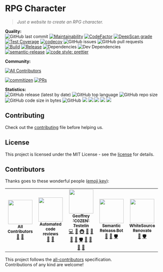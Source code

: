 # RPG Character

> _Just a website to create an RPG character._

**Quality:**  
![GitHub last commit](https://img.shields.io/github/last-commit/sonia-corporation/rpg-character?style=flat-square)
[![Maintainability](https://api.codeclimate.com/v1/badges/cb424a8e5fc5fe80b750/maintainability?style=flat-square)](https://codeclimate.com/github/Sonia-corporation/rpg-character/maintainability)
[![CodeFactor](https://www.codefactor.io/repository/github/sonia-corporation/rpg-character/badge)](https://www.codefactor.io/repository/github/sonia-corporation/rpg-character)
[![DeepScan grade](https://deepscan.io/api/teams/10568/projects/19009/branches/480513/badge/grade.svg)](https://deepscan.io/dashboard#view=project&tid=10568&pid=19009&bid=480513)
[![Test Coverage](https://api.codeclimate.com/v1/badges/cb424a8e5fc5fe80b750/test_coverage?style=flat-square)](https://codeclimate.com/github/Sonia-corporation/rpg-character/test_coverage)
[![codecov](https://codecov.io/gh/Sonia-corporation/rpg-character/branch/develop/graph/badge.svg?token=S4MUQF1TIY)](https://codecov.io/gh/Sonia-corporation/rpg-character)
![GitHub issues](https://img.shields.io/github/issues-raw/sonia-corporation/rpg-character?style=flat-square)
![GitHub pull requests](https://img.shields.io/github/issues-pr-raw/sonia-corporation/rpg-character?style=flat-square)
[![Build](https://github.com/Sonia-corporation/rpg-character/actions/workflows/build.yml/badge.svg?branch=develop&style=flat-square)](https://github.com/Sonia-corporation/rpg-character/actions/workflows/build.yml)
[![Release](https://github.com/Sonia-corporation/rpg-character/actions/workflows/release.yml/badge.svg?branch=master&style=flat-square)](https://github.com/Sonia-corporation/rpg-character/actions/workflows/release.yml)
![Dependencies](https://img.shields.io/david/sonia-corporation/rpg-character?style=flat-square)
![Dev Dependencies](https://img.shields.io/david/dev/sonia-corporation/rpg-character?style=flat-square)
[![semantic-release](https://img.shields.io/badge/%20%20%F0%9F%93%A6%F0%9F%9A%80-semantic--release-e10079.svg?style=flat-square)](https://github.com/semantic-release/semantic-release)
[![code style: prettier](https://img.shields.io/badge/code_style-prettier-ff69b4.svg?style=flat-square)](https://github.com/prettier/prettier)

**Community:**

<!-- ALL-CONTRIBUTORS-BADGE:START - Do not remove or modify this section -->

[![All Contributors](https://img.shields.io/badge/all_contributors-5-orange.svg?style=flat-square)](#contributors-)

<!-- ALL-CONTRIBUTORS-BADGE:END -->

[![commitizen](https://img.shields.io/badge/commitizen-friendly-brightgreen.svg?style=flat-square)](http://commitizen.github.io/cz-cli/)
[![PRs](https://img.shields.io/badge/PRs-welcome-brightgreen.svg?style=flat-square)]()

**Statistics:**  
![GitHub release (latest by date)](https://img.shields.io/github/v/release/sonia-corporation/rpg-character?style=flat-square)
![GitHub top language](https://img.shields.io/github/languages/top/sonia-corporation/rpg-character?style=flat-square)
![GitHub repo size](https://img.shields.io/github/repo-size/sonia-corporation/rpg-character?style=flat-square)
![GitHub code size in bytes](https://img.shields.io/github/languages/code-size/sonia-corporation/rpg-character?style=flat-square)
![GitHub](https://img.shields.io/github/license/sonia-corporation/rpg-character?style=flat-square)
[![](https://tokei.rs/b1/github/sonia-corporation/rpg-character?category=files&style=flat-square)](https://github.com/sonia-corporation/rpg-character)
[![](https://tokei.rs/b1/github/sonia-corporation/rpg-character?category=lines&style=flat-square)](https://github.com/sonia-corporation/rpg-character)
[![](https://tokei.rs/b1/github/sonia-corporation/rpg-character?category=code&style=flat-square)](https://github.com/sonia-corporation/rpg-character)
[![](https://tokei.rs/b1/github/sonia-corporation/rpg-character?category=comments&style=flat-square)](https://github.com/sonia-corporation/rpg-character)
[![](https://tokei.rs/b1/github/sonia-corporation/rpg-character?category=blanks&style=flat-square)](https://github.com/sonia-corporation/rpg-character)

## Contributing

Check out the [contributing](CONTRIBUTING.md) file before helping us.

## License

This project is licensed under the MIT License - see the [license](LICENSE) for details.

## Contributors

Thanks goes to these wonderful people ([emoji key](https://github.com/kentcdodds/all-contributors#emoji-key)):

<!-- ALL-CONTRIBUTORS-LIST:START - Do not remove or modify this section -->
<!-- prettier-ignore-start -->
<!-- markdownlint-disable -->
<table>
  <tr>
    <td align="center"><a href="https://allcontributors.org"><img src="https://avatars1.githubusercontent.com/u/46410174?v=4?s=80" width="80px;" alt=""/><br /><sub><b>All Contributors</b></sub></a><br /><a href="https://github.com/Sonia-corporation/rpg-character/commits?author=all-contributors" title="Documentation">📖</a> <a href="#tool-all-contributors" title="Tools">🔧</a></td>
    <td align="center"><a href="https://www.codefactor.io"><img src="https://avatars0.githubusercontent.com/u/13309880?v=4?s=80" width="80px;" alt=""/><br /><sub><b>Automated code reviews</b></sub></a><br /><a href="https://github.com/Sonia-corporation/rpg-character/pulls?q=is%3Apr+reviewed-by%3Acode-factor" title="Reviewed Pull Requests">👀</a> <a href="https://github.com/Sonia-corporation/rpg-character/issues?q=author%3Acode-factor" title="Bug reports">🐛</a></td>
    <td align="center"><a href="http://www.geoffreytestelin.com/"><img src="https://avatars2.githubusercontent.com/u/10194542?s=460&v=4?s=80" width="80px;" alt=""/><br /><sub><b>Geoffrey 'C0ZEN' Testelin</b></sub></a><br /><a href="https://github.com/Sonia-corporation/rpg-character/commits?author=C0ZEN" title="Code">💻</a> <a href="#design-C0ZEN" title="Design">🎨</a> <a href="#infra-C0ZEN" title="Infrastructure (Hosting, Build-Tools, etc)">🚇</a> <a href="#ideas-C0ZEN" title="Ideas, Planning, & Feedback">🤔</a> <a href="#blog-C0ZEN" title="Blogposts">📝</a> <a href="https://github.com/Sonia-corporation/rpg-character/commits?author=C0ZEN" title="Documentation">📖</a> <a href="#tool-C0ZEN" title="Tools">🔧</a> <a href="#security-C0ZEN" title="Security">🛡️</a> <a href="https://github.com/Sonia-corporation/rpg-character/pulls?q=is%3Apr+reviewed-by%3AC0ZEN" title="Reviewed Pull Requests">👀</a> <a href="#question-C0ZEN" title="Answering Questions">💬</a> <a href="#maintenance-C0ZEN" title="Maintenance">🚧</a> <a href="https://github.com/Sonia-corporation/stale/issues?q=author%3AC0ZEN" title="Bug reports">🐛</a></td>
    <td align="center"><a href="http://semantic-release.org/"><img src="https://avatars1.githubusercontent.com/u/32174276?v=4?s=80" width="80px;" alt=""/><br /><sub><b>Semantic Release Bot</b></sub></a><br /><a href="https://github.com/Sonia-corporation/rpg-character/commits?author=semantic-release-bot" title="Documentation">📖</a> <a href="#tool-semantic-release-bot" title="Tools">🔧</a> <a href="#security-semantic-release-bot" title="Security">🛡️</a></td>
    <td align="center"><a href="https://renovate.whitesourcesoftware.com"><img src="https://avatars0.githubusercontent.com/u/25180681?v=4?s=80" width="80px;" alt=""/><br /><sub><b>WhiteSource Renovate</b></sub></a><br /><a href="#tool-renovate-bot" title="Tools">🔧</a> <a href="#security-renovate-bot" title="Security">🛡️</a></td>
  </tr>
</table>

<!-- markdownlint-restore -->
<!-- prettier-ignore-end -->

<!-- ALL-CONTRIBUTORS-LIST:END -->

This project follows the [all-contributors](https://github.com/kentcdodds/all-contributors) specification.  
Contributions of any kind are welcome!
